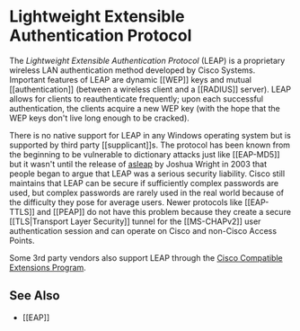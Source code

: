 # Lightweight Extensible Authentication Protocol

The _Lightweight Extensible Authentication Protocol_ (LEAP) is a proprietary wireless LAN authentication method developed by Cisco Systems.  Important features of LEAP are dynamic [[WEP]] keys and mutual [[authentication]] (between a wireless client and a [[RADIUS]] server). LEAP allows for clients to reauthenticate frequently; upon each successful authentication, the clients acquire a new WEP key (with the hope that the WEP keys don't live long enough to be cracked).

There is no native support for LEAP in any Windows operating system but is supported by third party [[supplicant]]s. The protocol has been known from the beginning to be vulnerable to dictionary attacks just like [[EAP-MD5]] but it wasn't until the release of [asleap](http://asleap.sourceforge.net) by Joshua Wright in 2003 that people began to argue that LEAP was a serious security liability. Cisco still maintains that LEAP can be secure if sufficiently complex passwords are used, but complex passwords are rarely used in the real world because of the difficulty they pose for average users.  Newer protocols like [[EAP-TTLS]] and [[PEAP]] do not have this problem because they create a secure [[TLS|Transport Layer Security]] tunnel for the [[MS-CHAPv2]] user authentication session and can operate on Cisco and non-Cisco Access Points.

Some 3rd party vendors also support LEAP through the [Cisco Compatible Extensions Program](http://www.cisco.com/web/partners/pr46/pr147/partners_pgm_concept_home.html).

## See Also
* [[EAP]]